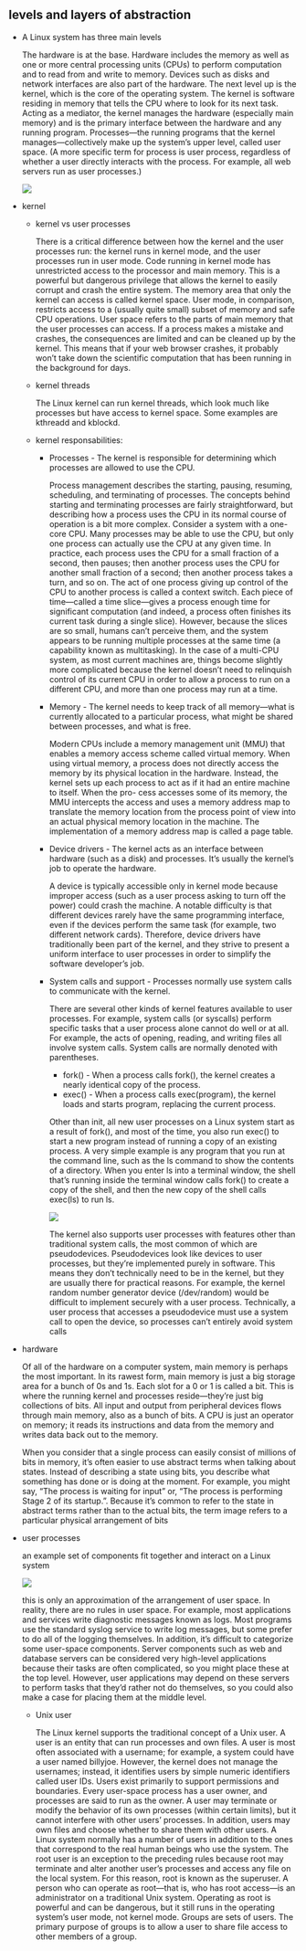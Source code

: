 ## levels and layers of abstraction

* A Linux system has three main levels

    The hardware is at the base. Hardware includes the memory as well as one or more central processing units (CPUs) to perform computation and to read from and write to memory.
    Devices such as disks and network interfaces are also part of the hardware.
    The next level up is the kernel, which is the core of the operating system.
    The kernel is software residing in memory that tells the CPU where to look for its next task. Acting as a mediator, the kernel manages the hardware (especially main memory) and is the primary interface between the hardware and any running program.
    Processes—the running programs that the kernel manages—collectively make up the system’s upper level, called user space. (A more specific term for process is user process, regardless of whether a user directly interacts with the process. For example, all web servers run as user processes.)

    ![](img/2024-12-15-14-02-55.png)

* kernel 
    * kernel vs user processes

        There is a critical difference between how the kernel and the user processes run: the kernel runs in kernel mode, and the user processes run in user mode. Code running in kernel mode has unrestricted access to the processor and main memory. This is a powerful but dangerous privilege that allows the kernel to easily corrupt and crash the entire system. The memory area that only the kernel can access is called kernel space.
        User mode, in comparison, restricts access to a (usually quite small) subset of memory and safe CPU operations. User space refers to the parts of main memory that the user processes can access. If a process makes a mistake and crashes, the consequences are limited and can be cleaned up by the kernel. This means that if your web browser crashes, it probably won’t take down the scientific computation that has been running in the background for days.

    * kernel threads

        The Linux kernel can run kernel threads, which look much like processes but have access to kernel space. Some examples are kthreadd and kblockd.
    
    * kernel responsabilities:
        * Processes - The kernel is responsible for determining which processes are allowed to use the CPU.

            Process management describes the starting, pausing, resuming, scheduling, and terminating of processes. The concepts behind starting and terminating processes are fairly straightforward, but describing how a process uses the CPU in its normal course of operation is a bit more complex.
            Consider a system with a one-core CPU. Many processes may be able to use the CPU, but only one process can actually use the CPU at any given time. In practice, each process uses the CPU for a small fraction of a second, then pauses; then another process uses the CPU for another small fraction of a second; then another process takes a turn, and so on. The act of one process giving up control of the CPU to another process is called a context switch. Each piece of time—called a time slice—gives a process enough time for significant computation (and indeed, a process often finishes its current task during a single slice). However, because the slices are so small, humans can’t perceive them, and the system appears to be running multiple processes at the same time (a capability known as multitasking). In the case of a multi-CPU system, as most current machines are, things become slightly more complicated because the kernel doesn’t need to relinquish control of its current CPU in order to allow a process to run on a different CPU, and more than one process may run at a time.

        * Memory - The kernel needs to keep track of all memory—what is currently allocated to a particular process, what might be shared between processes, and what is free.

            Modern CPUs include a memory management unit (MMU) that enables a memory access scheme called virtual memory. When using virtual memory, a process does not directly access the memory by its physical location in the hardware. Instead, the kernel sets up each process to act as if it had an entire machine to itself. When the pro- cess accesses some of its memory, the MMU intercepts the access and uses a memory address map to translate the memory location from the process point of view into an actual physical memory location in the machine. The implementation of a memory address map is called a page table.

        * Device drivers - The kernel acts as an interface between hardware (such as a disk) and processes. It’s usually the kernel’s job to operate the hardware.

            A device is typically accessible only in kernel mode because improper access (such as a user process asking to turn off the power) could crash the machine. A notable difficulty is that different devices rarely have the same programming interface, even if the devices perform the same task (for example, two different network cards). Therefore, device drivers have traditionally been part of the kernel, and they strive to present a uniform interface to user processes in order to simplify the software developer’s job.

        * System calls and support - Processes normally use system calls to communicate with the kernel.

            There are several other kinds of kernel features available to user processes. For example, system calls (or syscalls) perform specific tasks that a user process alone cannot do well or at all. For example, the acts of opening, reading, and writing files all involve system calls. System calls are normally denoted with parentheses. 

            * fork() - When a process calls fork(), the kernel creates a nearly identical copy of the process. 
            * exec() - When a process calls exec(program), the kernel loads and starts program, replacing the current process.

            Other than init, all new user processes on a Linux system start as a result of fork(), and most of the time, you also run exec() to start a new program instead of running a copy of an existing process. A very simple example is any program that you run at the command line, such as the ls command to show the contents of a directory. When you enter ls into a terminal window, the shell that’s running inside the terminal window calls fork() to create a copy of the shell, and then the new copy of the shell calls exec(ls) to run ls.

            ![](img/2024-12-15-14-48-10.png)

            The kernel also supports user processes with features other than traditional system calls, the most common of which are pseudodevices. Pseudodevices look like devices to user processes, but they’re implemented purely in software. This means they don’t technically need to be in the kernel, but they are usually there for practical reasons. For example, the kernel random number generator device (/dev/random) would be difficult to implement securely with a user process. Technically, a user process that accesses a pseudodevice must use a system call to open the device, so processes can’t entirely avoid system calls


* hardware

    Of all of the hardware on a computer system, main memory is perhaps the most important. In its rawest form, main memory is just a big storage area for a bunch of 0s and 1s. Each slot for a 0 or 1 is called a bit. This is where the running kernel and processes reside—they’re just big collections of bits. All input and output from peripheral devices flows through main memory, also as a bunch of bits. A CPU is just an operator on memory; it reads its instructions and data from the memory and writes data back out to the memory.

    When you consider that a single process can easily consist of millions of bits in memory, it’s often easier to use abstract terms when talking about states. Instead of describing a state using bits, you describe what something has done or is doing at the moment. For example, you might say, “The process is waiting for input” or, “The process is performing Stage 2 of its startup.”. Because it’s common to refer to the state in abstract terms rather than to the actual bits, the term image refers to a particular physical arrangement of bits

* user processes

    an example set of components fit together and interact on a Linux system

    ![](img/2024-12-15-14-54-22.png)

    this is only an approximation of the arrangement of user space. In reality, there are no rules in user space. For example, most applications and services write diagnostic messages known as logs. Most programs use the standard syslog service to write log messages, but some prefer to do all of the logging themselves. In addition, it’s difficult to categorize some user-space components. Server components such as web and database servers can be considered very high-level applications because their tasks are often complicated, so you might place these at the top level. However, user applications may depend on these servers to perform tasks that they’d rather not do themselves, so you could also make a case for placing them at the middle level.

    * Unix user

        The Linux kernel supports the traditional concept of a Unix user. A user is an entity that can run processes and own files. A user is most often associated with a username; for example, a system could have a user named billyjoe. However, the kernel does not manage the usernames; instead, it identifies users by simple numeric identifiers called user IDs.
        Users exist primarily to support permissions and boundaries. Every user-space process has a user owner, and processes are said to run as the owner. A user may terminate or modify the behavior of its own processes (within certain limits), but it cannot interfere with other users’ processes. In addition, users may own files and choose whether to share them with other users. 
        A Linux system normally has a number of users in addition to the ones that correspond to the real human beings who use the system. The root user is an exception to the preceding rules because root may terminate and alter another user’s processes and access any file on the local system. For this reason, root is known as the superuser. A person who can operate as root—that is, who has root access—is an administrator on a traditional Unix system. Operating as root is powerful and can be dangerous, but it still runs in the operating system’s user mode, not kernel mode. Groups are sets of users. The primary purpose of groups is to allow a user to share file access to other members of a group.

